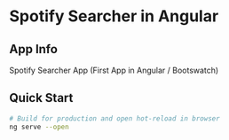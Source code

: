 # Spotify Searcher in Angular

## App Info

Spotify Searcher App (First App in Angular / Bootswatch)

## Quick Start

``` bash
# Build for production and open hot-reload in browser
ng serve --open
```
